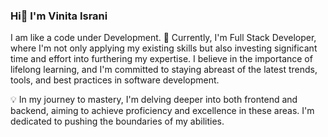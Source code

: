 ### Hi👋 I'm Vinita Israni
I am like a code under Development.
💼 Currently, I'm Full Stack Developer, where I'm not only applying my existing skills but also investing significant time and effort into furthering my expertise. I believe in the importance of lifelong learning, and I'm committed to staying abreast of the latest trends, tools, and best practices in software development.

💡 In my journey to mastery, I'm delving deeper into both frontend and backend, aiming to achieve proficiency and excellence in these areas. I'm dedicated to pushing the boundaries of my abilities.

<!--
**VinitaIsrani74/VinitaIsrani74** is a ✨ _special_ ✨ repository because its `README.md` (this file) appears on your GitHub profile.

Here are some ideas to get you started:

- 🔭 I’m currently working on ...
- 🌱 I’m currently learning ...
- 👯 I’m looking to collaborate on ...
- 🤔 I’m looking for help with ...
- 💬 Ask me about ...
- 📫 How to reach me: ...
- 😄 Pronouns: ...
- ⚡ Fun fact: ...
-->
